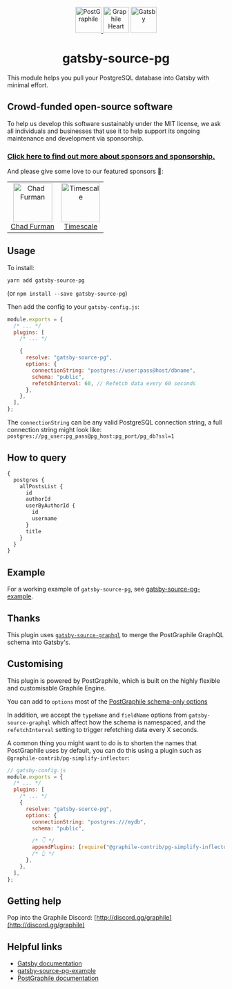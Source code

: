 <p align="center">
  <a href="https://www.graphile.org/postgraphile/">
    <img alt="PostGraphile" src="https://www.graphile.org/images/postgraphile.optimized.svg" width="60" />
  </a>
  <img alt="Graphile Heart" src="https://www.graphile.org/images/graphile.optimized.svg" width="60" />
  <a href="https://www.gatsbyjs.org">
    <img alt="Gatsby" src="https://www.gatsbyjs.org/monogram.svg" width="60" />
  </a>
</p>

<h1 align="center">
  gatsby-source-pg
</h1>

This module helps you pull your PostgreSQL database into Gatsby with minimal effort.

<!-- SPONSORS_BEGIN -->

## Crowd-funded open-source software

To help us develop this software sustainably under the MIT license, we ask
all individuals and businesses that use it to help support its ongoing
maintenance and development via sponsorship.

### [Click here to find out more about sponsors and sponsorship.](https://www.graphile.org/sponsor/)

And please give some love to our featured sponsors 🤩:

<table><tr>
<td align="center"><a href="http://chads.website/"><img src="https://www.graphile.org/images/sponsors/chadf.png" width="90" height="90" alt="Chad Furman" /><br />Chad Furman</a></td>
<td align="center"><a href="https://timescale.com/"><img src="https://www.graphile.org/images/sponsors/timescale.svg" width="90" height="90" alt="Timescale" /><br />Timescale</a></td>
</tr></table>

<!-- SPONSORS_END -->

## Usage

To install:

```
yarn add gatsby-source-pg
```

(or `npm install --save gatsby-source-pg`)

Then add the config to your `gatsby-config.js`:

```js
module.exports = {
  /* ... */
  plugins: [
    /* ... */

    {
      resolve: "gatsby-source-pg",
      options: {
        connectionString: "postgres://user:pass@host/dbname",
        schema: "public",
        refetchInterval: 60, // Refetch data every 60 seconds
      },
    },
  ],
};
```

The `connectionString` can be any valid PostgreSQL connection string, a full
connection string might look like:
`postgres://pg_user:pg_pass@pg_host:pg_port/pg_db?ssl=1`

## How to query

```graphql
{
  postgres {
    allPostsList {
      id
      authorId
      userByAuthorId {
        id
        username
      }
      title
    }
  }
}
```

## Example

For a working example of `gatsby-source-pg`, see
[gatsby-source-pg-example](https://github.com/graphile/gatsby-source-pg-example).

## Thanks

This plugin uses
[`gatsby-source-graphql`](https://github.com/gatsbyjs/gatsby/tree/master/packages/gatsby-source-graphql#readme)
to merge the PostGraphile GraphQL schema into Gatsby's.

## Customising

This plugin is powered by PostGraphile, which is built on the highly flexible
and customisable Graphile Engine.

You can add to `options` most of the [PostGraphile schema-only options](https://www.graphile.org/postgraphile/usage-schema/#api-createpostgraphileschemapgconfig-schemaname-options)

In addition, we accept the `typeName` and `fieldName` options from
`gatsby-source-graphql` which affect how the schema is namespaced, and the `refetchInterval` setting to trigger refetching data every X seconds.

A common thing you might want to do is to shorten the names that PostGraphile uses by default, you can do this using a plugin such as `@graphile-contrib/pg-simplify-inflector`:

```js
// gatsby-config.js
module.exports = {
  /* ... */
  plugins: [
    /* ... */
    {
      resolve: "gatsby-source-pg",
      options: {
        connectionString: "postgres:///mydb",
        schema: "public",

        /* 👇 */
        appendPlugins: [require("@graphile-contrib/pg-simplify-inflector")],
        /* 👆 */
      },
    },
  ],
};
```

## Getting help

Pop into the Graphile Discord: [http://discord.gg/graphile](http://discord.gg/graphile)

## Helpful links

- [Gatsby documentation](https://www.gatsbyjs.org/)
- [gatsby-source-pg-example](https://github.com/graphile/gatsby-source-pg-example/)
- [PostGraphile documentation](https://www.graphile.org/postgraphile/)
